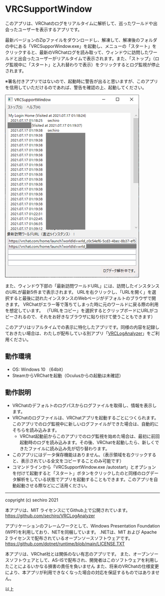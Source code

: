 # VRCSupportWindow

このアプリは、VRChatのログをリアルタイムに解析して、巡ったワールドや出会ったユーザーを表示するアプリです。

最新バージョンのZipファイルをダウンロードし、解凍して、解凍後のフォルダの中にある「VRCSupporWindow.exe」を起動し、メニューの「スタート」をクリックすると、最新のVRChatログを読み取って、ウィンドウに訪問したワールドと出会ったユーザーがリアルタイムで表示されます。また、「ストップ」（ログ監視中に「スタート」と入れ替わりで表示）をクリックするとログ監視が停止されます。

※署名付きアプリではないので、起動時に警告が出ると思いますが、このアプリを信用していただけるのであれば、警告を確認の上、起動してください。

![動作画面](docs/img/VRCSupportWindow.png "メイン画面")

また、ウィンドウ下部の「最新訪問ワールドURL」には、訪問したインスタンスのURLが最新5件まで表示されます。
URLを右クリックし、「URLを開く」を選択すると最後に訪れたインスタンスのWebページがデフォルトのブラウザで開きます。
VRChatがエラー等で落ちてしまった時に元のワールドに戻る際の利用を想定しています。
（「URLをコピー」を選択するとクリップボードにURLがコピーされるので、それをお好きなブラウザに貼り付けて使うこともできます）


このアプリはリアルタイムでの表示に特化したアプリです。同様の内容を記録しておきたい場合は、わたしが配布している別アプリ「[VRCLogAnalyzer](https://sechiro.booth.pm/items/3053364)」をご利用ください。


## 動作環境

- OS: Windows 10 （64bit）
- SteamからVRChatを起動（Oculusからの起動は未確認）

## 動作説明

- VRChatのデフォルトのログパスからログファイルを取得し、情報を表示します。
- VRChatのログファイルは、VRChatアプリを起動するごとにつくられます。このアプリでのログ監視中に新しいログファイルができた場合は、自動的にそちらを読み込みます。
  - VRChat起動前からこのアプリでのログ監視を始めた場合は、最初に前回起動時のログを読み込みます。その後、VRChatを起動したら、新しくできたファイルに読み込み先が切り替わります。
- このアプリにはデータ保存機能はありません。（表示領域を右クリックすると、表示されている全文をコピーすることのみ可能です）
- コマンドラインから「VRCSupportWindow.exe /autostart」とオプションを付けて起動すると「スタート」ボタンをクリックしたのと同様のログデータ解析をしている状態でアプリを起動することもできます。このアプリを自動起動させる際などにご活用ください。


----
copyright (c) sechiro 2021

本アプリは、MIT ライセンスにてGithub上で公開されています。
https://github.com/sechiro/VRCLogAnalyzer

アプリケーションのフレームワークとして、Windows Presentation Foundation (WPF)を利用しており、NETを同梱しています。
.NETは、MIT および Apache 2 ライセンスで配布されているオープンソースソフトウェアです。
https://github.com/dotnet/runtime/blob/main/LICENSE.TXT

本アプリは、VRChat社とは関係のない有志のアプリです。
また、オープンソースソフトウェアとして、AS-ISで配布され、開発者はこのソフトウェアを利用したことによるいかなる損害の責任を負いません
また、将来のVRChatの仕様変更により、本アプリが利用できなくなった場合の対応を保証するものではありません。


以上